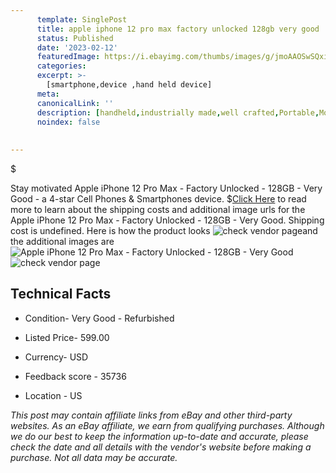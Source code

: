 ```yaml
---
      template: SinglePost
      title: apple iphone 12 pro max factory unlocked 128gb very good
      status: Published
      date: '2023-02-12'
      featuredImage: https://i.ebayimg.com/thumbs/images/g/jmoAAOSwSQxi7A80/s-l225.jpg
      categories: 
      excerpt: >-
        [smartphone,device ,hand held device]
      meta:
      canonicalLink: ''
      description: [handheld,industrially made,well crafted,Portable,Mobile,Compact,Convenient,Lightweight,Maneuverable,Man-portable,Miniature,Carriable,Hand-held,Light,Holdable,Transportable,Mobile device,Pocket-sized,On-the-go,Wireless,Cordless,Compact size,Convenient size, smartphone,device ,hand held device]
      noindex: false
      
        
---
```

$

Stay motivated Apple iPhone 12 Pro Max - Factory Unlocked - 128GB - Very Good - a 4-star Cell Phones & Smartphones device.
$[Click Here](https://www.ebay.com/itm/255922915584?hash=item3b9631c900%3Ag%3AjmoAAOSwSQxi7A80&mkevt=1&mkcid=1&mkrid=711-53200-19255-0&campid=%253CePNCampaignId%253E&customid=%253CreferenceId%253E&toolid=10049) to read more to learn about the shipping costs and additional image urls for the Apple iPhone 12 Pro Max - Factory Unlocked - 128GB - Very Good. Shipping cost is undefined. Here is how the product looks ![check vendor page](https://i.ebayimg.com/thumbs/images/g/jmoAAOSwSQxi7A80/s-l225.jpg)and the additional images are![Apple iPhone 12 Pro Max - Factory Unlocked - 128GB - Very Good](https://i.ebayimg.com/images/g/jmoAAOSwSQxi7A80/s-l1600.jpg)![check vendor page](https://origin-galleryplus.ebayimg.com/ws/web/255922915584_2_0_1/225x225.jpg,https://origin-galleryplus.ebayimg.com/ws/web/255922915584_3_0_1/225x225.jpg,https://origin-galleryplus.ebayimg.com/ws/web/255922915584_4_0_1/225x225.jpg,https://origin-galleryplus.ebayimg.com/ws/web/255922915584_5_0_1/225x225.jpg,https://origin-galleryplus.ebayimg.com/ws/web/255922915584_6_0_1/225x225.jpg,https://origin-galleryplus.ebayimg.com/ws/web/255922915584_7_0_1/225x225.jpg,https://origin-galleryplus.ebayimg.com/ws/web/255922915584_8_0_1/225x225.jpg,https://origin-galleryplus.ebayimg.com/ws/web/255922915584_9_0_1/225x225.jpg,https://origin-galleryplus.ebayimg.com/ws/web/255922915584_10_0_1/225x225.jpg,https://origin-galleryplus.ebayimg.com/ws/web/255922915584_11_0_1/225x225.jpg,https://origin-galleryplus.ebayimg.com/ws/web/255922915584_12_0_1/225x225.jpg)



 ## Technical Facts 



     
      

 - Condition- Very Good - Refurbished 


      

 - Listed Price- 599.00 


      

 - Currency- USD 


      

 - Feedback score - 35736 


      

 - Location - US 


      
      

 *_This post may contain affiliate links from eBay and other third-party websites. As an eBay affiliate, we earn from qualifying purchases. Although we do our best to keep the information up-to-date and accurate, please check the date and all details with the vendor's website before making a purchase. Not all data may be accurate._*






